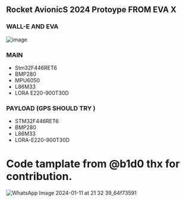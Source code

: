 ## Rocket AvionicS 2024 Protoype FROM EVA X
### **WALL-E AND EVA**
![image](https://github.com/kaanavcix/Rocket_avionics-2024/assets/79256195/15f00471-3420-49a3-8eb8-79991e87c638)


### MAIN
- Stm32F446RET6
- BMP280
- MPU6050
- L86M33
- LORA E220-900T30D

### PAYLOAD (GPS SHOULD TRY )
- STM32F446RET6
- BMP280
- L86M33
- LORA-E220-900T30D

# Code tamplate from @b1d0 thx for contribution. 

![WhatsApp Image 2024-01-11 at 21 32 39_64f73591](https://github.com/kaanavcix/Rocket_avionics-2024/assets/79256195/a5728ae5-c398-45a2-89ca-956a98ed9498)


